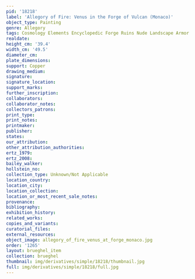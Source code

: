```yaml
---
pid: '18218'
label: 'Allegory of Fire: Venus in the Forge of Vulcan (Monaco)'
object_type: Painting
genre: Allegory
tags: Cosmology Elements Encyclopedic Forge Ruins Nude Landscape Armor
realdate: 
height_cm: '39.4'
width_cm: '49.5'
diameter_cm: 
plate_dimensions: 
support: Copper
drawing_medium: 
signature: 
signature_location: 
support_marks: 
further_inscription: 
collaborators: 
collaborator_notes: 
collectors_patrons: 
print_type: 
print_notes: 
printmaker: 
publisher: 
states: 
our_attribution: 
other_attribution_authorities: 
ertz_1979: 
ertz_2008: 
bailey_walker: 
hollstein_no: 
collection_type: Unknown/Not Applicable
location_country: 
location_city: 
location_collection: 
location_or_most_recent_sale_notes: 
provenance: 
bibliography: 
exhibition_history: 
related_works: 
copies_and_variants: 
curatorial_files: 
external_resources: 
object_image: allegory_of_fire_venus_at_forge_monaco.jpg
order: '1265'
layout: brueghel_item
collection: brueghel
thumbnail: img/derivatives/simple/18218/thumbnail.jpg
full: img/derivatives/simple/18218/full.jpg
---
```

